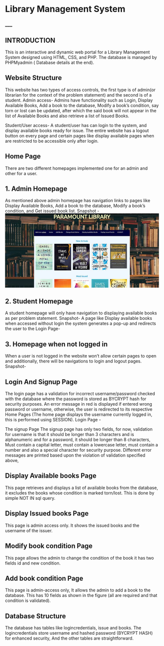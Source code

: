 

# Library Management System

### ___


## INTRODUCTION

This is an interactive and dynamic web portal for a Library Management System designed using
HTML, CSS, and PHP. The database is managed by PHPMyadmin ( Database details at the end).

## Website Structure

This website has two types of access controls, the first type is of admin(or librarian for the
context of the problem statement) and the second is of a student.
Admin access-
Admins have functionality such as Login, Display Available Books, Add a book to the database,
Modify a book’s condition, say torn or lost can be updated, after which the said book will not
appear in the list of Available Books and also retrieve a list of Issued Books.


Student/User access-
A student/user has can login to the system, and display available books ready for issue.
The entire website has a logout button on every page and certain pages like display available
pages when are restricted to be accessible only after login.

## Home Page

There are two different homepages implemented one for an admin and other for a user.

## 1. Admin Homepage


As mentioned above admin homepage has navigation links to pages like Display
Available Books, Add a book to the database, Modify a book’s condition, and Get issued
book list.
Snapshot -
![Admin Home Page](/utils/Home_page.jpg)


## 2. Student Homepage


A student homepage will only have navigation to displaying available books as per
problem statement.
Snapshot-
A page like Display available books when accessed without login the system generates a
pop-up and redirects the user to the Login Page-


## 3. Homepage when not logged in


When a user is not logged in the website won’t allow certain pages to open and
additionally, there will be navigations to login and logout pages.
Snapshot-


## Login And Signup Page

The login page has a validation for incorrect username/password checked with the database
where the password is stored as BYCRYPT hash for security purposes.
An error message in red is displayed if entered wrong password or username, otherwise, the
user is redirected to its respective Home Pages (The home page displays the username currently
logged in, this is performed using SESSION).
Login Page -


The signup Page
The signup page has only two fields, for now, validation for username is that it should be longer
than 3 characters and is alphanumeric and for a password, it should be longer than 8 characters,
Must contain a capital letter, must contain a lowercase letter, must contain a number and also a
special character for security purpose.
Different error messages are printed based upon the violation of validation specified above,


## Display Available books Page

This page retrieves and displays a list of available books from the database, it excludes the
books whose condition is marked torn/lost. This is done by simple NOT IN sql query.

## Display Issued books Page

This page is admin access only. It shows the issued books and the username of the issuer.


## Modify book condition Page

This page allows the admin to change the condition of the book it has two fields id and new
condition.


## Add book condition Page

This page is admin-access only, It allows the admin to add a book to the database. This has 10
fields as shown in the figure (all are required and that condition is validated).


## Database Structure

The database has tables like logincredentials, issue and books.
The logincredentials store username and hashed password (BYCRYPT HASH) for enhanced
security,
And the other tables are straightforward.


